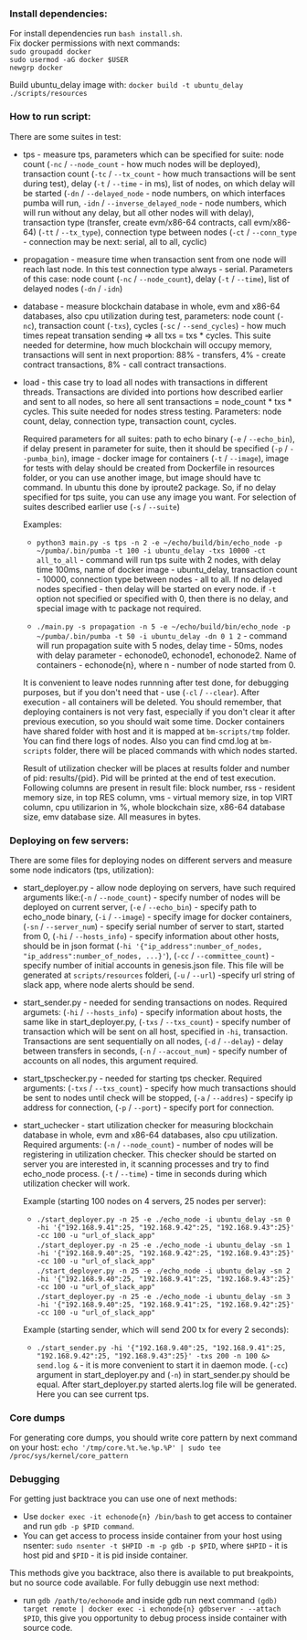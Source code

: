 ### Install dependencies:

For install dependencies run `bash install.sh`.  
Fix docker permissions with next commands:  
`sudo groupadd docker`  
`sudo usermod -aG docker $USER`  
`newgrp docker`  

Build ubuntu_delay image with: `docker build -t ubuntu_delay ./scripts/resources`

### How to run script: 

There are some suites in test:

* tps - measure tps, parameters which can be specified for suite: node count (`-nc` / `--node_count` - how much nodes will be deployed), transaction count (`-tc` / `--tx_count` - how much transactions will be sent during test), delay (`-t` / `--time` - in ms), list of nodes, on which delay will be started (`-dn` / `--delayed_node` - node numbers, on which interfaces pumba will run, `-idn` / `--inverse_delayed_node` - node numbers, which will run without any delay, but all other nodes will with delay), transaction type (transfer, create evm/x86-64 contracts, call evm/x86-64) (`-tt` / `--tx_type`), connection type between nodes (`-ct` / `--conn_type` - connection may be next: serial, all to all, cyclic)  
* propagation - measure time when transaction sent from one node will reach last node. In this test connection type always - serial. Parameters of this case: node count (`-nc` / `--node_count`), delay (`-t` / `--time`), list of delayed nodes (`-dn` / `-idn`)  
* database - measure blockchain database in whole, evm and x86-64 databases, also cpu utilization during test, parameters: node count (`-nc`), transaction count (`-txs`), cycles (`-sc` / `--send_cycles`) - how much times repeat transation sending => all txs = txs * cycles. This suite needed for determine, how much blockchain will occupy memory, transactions will sent in next proportion: 88% - transfers, 4% - create contract transactions, 8% - call contract transactions.  
* load - this case try to load all nodes with transactions in different threads. Transactions are divided into portions how described earlier and sent to all nodes, so here all sent transactions = node_count * txs * cycles. This suite needed for nodes stress testing. Parameters: node count, delay, connection type, transaction count, cycles.  

    Required parameters for all suites: path to echo binary (`-e` / `--echo_bin`), if delay present in parameter for suite, then it should be specified (`-p` / `--pumba_bin`), image - docker image for containers (`-t` / `--image`), image for tests with delay should be created from Dockerfile in resources folder, or you can use another image, but image should have tc command. In ubuntu this done by iproute2 package. So, if no delay specified for tps suite, you can use any image you want. For selection of suites described earlier use (`-s` / `--suite`)  

    Examples:  
    * `python3 main.py -s tps -n 2 -e ~/echo/build/bin/echo_node -p ~/pumba/.bin/pumba -t 100 -i ubuntu_delay -txs 10000 -ct all_to_all` - command will run tps suite with 2 nodes, with delay time 100ms, name of docker image - ubuntu_delay, transaction count - 10000, connection type between nodes - all to all. If no delayed nodes specified - then delay will be started on every node. if `-t` option not specified or specified with 0, then there is no delay, and special image with tc package not required.  

    * `./main.py -s propagation -n 5 -e ~/echo/build/bin/echo_node -p ~/pumba/.bin/pumba -t 50 -i ubuntu_delay -dn 0 1 2` - command will run propagation suite with 5 nodes, delay time - 50ms, nodes with delay parameter - echonode0, echonode1, echonode2. Name of containers - echonode{n}, where n - number of node started from 0.  
 
    It is convenient to leave nodes runnning after test done, for debugging purposes, but if you don't need that - use (`-cl` / `--clear`). After execution - all containers will be deleted. You should remember, that deploying containers is not very fast, especially if you don't clear it after previous execution, so you should wait some time. Docker containers have shared folder with host and it is mapped at `bm-scripts/tmp` folder. You can find there logs of nodes. Also you can find cmd.log at `bm-scripts` folder, there will be placed commands with which nodes started.  

    Result of utilization checker will be places at results folder and number of pid: results/{pid}. Pid will be printed at the end of test execution. Following columns are present in result file: block number, rss - resident memory size, in top RES column, vms - virtual memory size, in top VIRT column, cpu utilizarion in %, whole blockchain size, x86-64 database size, emv database size. All measures in bytes.

### Deploying on few servers:

There are some files for deploying nodes on different servers and measure some node indicators (tps, utilization):

* start_deployer.py - allow node deploying on servers, have such required arguments like:(`-n` / `--node_count`) - specify number of nodes will be deployed on current server, (`-e` / `--echo_bin`) - specify path to echo_node binary, (`-i` / `--image`) - specify image for docker containers, (`-sn` / `--server_num`) - specify serial number of server to start, started from 0, (`-hi` / `--hosts_info`) - specify information about other hosts, should be in json format (`-hi '{"ip_address":number_of_nodes, "ip_address":number_of_nodes, ...}'`), (`-cc` / `--committee_count`) - specify number of initial accounts in genesis.json file. This file will be generated at `scripts/resources` folderi, (`-u` / `--url`) -specify url string of slack app, where node alerts should be send.
* start_sender.py - needed for sending transactions on nodes. Required argumets: (`-hi` / `--hosts_info`) - specify information about hosts, the same like in start_deployer.py, (`-txs` / `--txs_count`) - specify number of transaction which will be sent on all host, specified in `-hi`, transaction. Transactions are sent sequentially on all nodes, (`-d` / `--delay`) - delay between transfers in seconds, (`-n` / `--accout_num`) - specify number of accounts on all nodes, this argument required.
* start_tpschecker.py - needed for starting tps checker. Required arguments: (`-txs` / `--txs_count`) - specify how much transactions should be sent to nodes until check will be stopped, (`-a` / `--addres`) - specify ip address for connection, (`-p` / `--port`) - specify port for connection.
* start_uchecker - start utilization checker for measuring blockchain database in whole, evm and x86-64 databases, also cpu utilization. Required arguments: (`-n` / `--node_count`) - number of nodes will be registering in utilization checker. This checker should be started on server you are interested in, it scanning processes and try to find echo_node process. (`-t` / `--time`) - time in seconds during which utilization checker will work.

    Example (starting 100 nodes on 4 servers, 25 nodes per server):
    * `./start_deployer.py -n 25 -e ./echo_node -i ubuntu_delay -sn 0 -hi '{"192.168.9.41":25, "192.168.9.42":25, "192.168.9.43":25}' -cc 100 -u "url_of_slack_app"`  
      `./start_deployer.py -n 25 -e ./echo_node -i ubuntu_delay -sn 1 -hi '{"192.168.9.40":25, "192.168.9.42":25, "192.168.9.43":25}' -cc 100 -u "url_of_slack_app"`  
      `./start_deployer.py -n 25 -e ./echo_node -i ubuntu_delay -sn 2 -hi '{"192.168.9.40":25, "192.168.9.41":25, "192.168.9.43":25}' -cc 100 -u "url_of_slack_app"`  
      `./start_deployer.py -n 25 -e ./echo_node -i ubuntu_delay -sn 3 -hi '{"192.168.9.40":25, "192.168.9.41":25, "192.168.9.42":25}' -cc 100 -u "url_of_slack_app"`  

    Example (starting sender, which will send 200 tx for every 2 seconds):
    * `./start_sender.py -hi '{"192.168.9.40":25, "192.168.9.41":25, "192.168.9.42":25, "192.168.9.43":25}' -txs 200 -n 100 &> send.log &` - it is more convenient to start it in daemon mode. (`-cc`) argument in start_deployer.py and (`-n`) in start_sender.py should be equal. After start_deployer.py started alerts.log file will be generated. Here you can see current tps.

### Core dumps

For generating core dumps, you should write core pattern by next command on your host: `echo '/tmp/core.%t.%e.%p.%P' | sudo tee /proc/sys/kernel/core_pattern`

### Debugging

For getting just backtrace you can use one of next methods:

* Use `docker exec -it echonode{n} /bin/bash` to get access to container and run `gdb -p $PID command`.  
* You can get access to process inside container from your host using nsenter: `sudo nsenter -t $HPID -m -p gdb -p $PID`, where `$HPID` - it is host pid and `$PID` - it is pid inside container.  

This methods give you backtrace, also there is available to put breakpoints, but no source code available. For fully debuggin use next method:

* run `gdb /path/to/echonode` and inside gdb run next command `(gdb) target remote | docker exec -i echonode{n} gdbserver - --attach $PID`, this give you opportunity to debug process inside container with source code.
